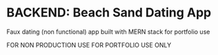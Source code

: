 # BACKEND: Beach Sand Dating App

Faux dating (non functional) app built with MERN stack for portfolio use

FOR NON PRODUCTION USE
FOR PORTFOLIO USE ONLY
